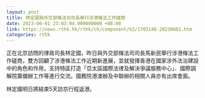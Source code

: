 ```yaml
---
layout: post
title: 林定國與外交部條法司司長舉行涉港條法工作磋商
date: 2023-06-01 23:03:04.000000000 +08:00
link: https://news.rthk.hk/rthk/ch/component/k2/1703148-20230601.htm
categories: rthk
---
```


正在北京訪問的律政司長林定國，昨日與外交部條法司司長馬新民舉行涉港條法工作磋商，雙方回顧了涉港條法工作近期新進展，並就發揮香港在國家涉外法治建設中的角色和作用，支持特區打造「亞太區國際法律及解決爭議服務中心」、國際調解院籌備辦工作等進行交流。國務院港澳辦及中聯辦的相關人員亦有出席會面。

林定國明日將結束5天訪京行程返港。
